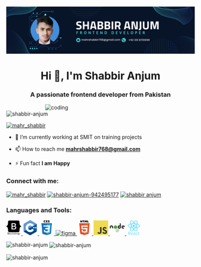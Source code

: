 ![logo](https://github.com/Shabbir-Anjum/Shabbir-Anjum/blob/main/Black%20Yellow%20Modern%20Programmer%20LinkedIn%20Banner%20(1).png)
<h1 align="center">Hi 👋, I'm Shabbir Anjum</h1>
<h3 align="center">A passionate frontend developer from Pakistan</h3>
<img align="right" alt="coding" width="400" src="https://images.fastcompany.net/image/upload/wp-cms/uploads/2023/08/p-3-90931184-hire-education.webp">
<p align="left"> <img src="https://komarev.com/ghpvc/?username=shabbir-anjum&label=Profile%20views&color=0e75b6&style=flat" alt="shabbir-anjum" /> </p>

<p align="left"> <a href="https://twitter.com/mahr_shabbir" target="blank"><img src="https://img.shields.io/twitter/follow/mahr_shabbir?logo=twitter&style=for-the-badge" alt="mahr_shabbir" /></a> </p>

- 🌱 I’m currently working at SMIT on training projects

- 📫 How to reach me **mahrshabbir768@gmail.com**

- ⚡ Fun fact **I am Happy**

<h3 align="left">Connect with me:</h3>
<p align="left">
<a href="https://twitter.com/mahr_shabbir" target="blank"><img align="center" src="https://raw.githubusercontent.com/rahuldkjain/github-profile-readme-generator/master/src/images/icons/Social/twitter.svg" alt="mahr_shabbir" height="30" width="40" /></a>
<a href="https://linkedin.com/in/shabbir-anjum-942495177" target="blank"><img align="center" src="https://raw.githubusercontent.com/rahuldkjain/github-profile-readme-generator/master/src/images/icons/Social/linked-in-alt.svg" alt="shabbir-anjum-942495177" height="30" width="40" /></a>
<a href="https://fb.com/shabbir anjum" target="blank"><img align="center" src="https://raw.githubusercontent.com/rahuldkjain/github-profile-readme-generator/master/src/images/icons/Social/facebook.svg" alt="shabbir anjum" height="30" width="40" /></a>
</p>

<h3 align="left">Languages and Tools:</h3>
<p align="left"> <a href="https://getbootstrap.com" target="_blank" rel="noreferrer"> <img src="https://raw.githubusercontent.com/devicons/devicon/master/icons/bootstrap/bootstrap-plain-wordmark.svg" alt="bootstrap" width="40" height="40"/> </a> <a href="https://www.w3schools.com/cpp/" target="_blank" rel="noreferrer"> <img src="https://raw.githubusercontent.com/devicons/devicon/master/icons/cplusplus/cplusplus-original.svg" alt="cplusplus" width="40" height="40"/> </a> <a href="https://www.w3schools.com/css/" target="_blank" rel="noreferrer"> <img src="https://raw.githubusercontent.com/devicons/devicon/master/icons/css3/css3-original-wordmark.svg" alt="css3" width="40" height="40"/> </a> <a href="https://www.figma.com/" target="_blank" rel="noreferrer"> <img src="https://www.vectorlogo.zone/logos/figma/figma-icon.svg" alt="figma" width="40" height="40"/> </a> <a href="https://www.w3.org/html/" target="_blank" rel="noreferrer"> <img src="https://raw.githubusercontent.com/devicons/devicon/master/icons/html5/html5-original-wordmark.svg" alt="html5" width="40" height="40"/> </a> <a href="https://developer.mozilla.org/en-US/docs/Web/JavaScript" target="_blank" rel="noreferrer"> <img src="https://raw.githubusercontent.com/devicons/devicon/master/icons/javascript/javascript-original.svg" alt="javascript" width="40" height="40"/> </a> <a href="https://nodejs.org" target="_blank" rel="noreferrer"> <img src="https://raw.githubusercontent.com/devicons/devicon/master/icons/nodejs/nodejs-original-wordmark.svg" alt="nodejs" width="40" height="40"/> </a> <a href="https://reactjs.org/" target="_blank" rel="noreferrer"> <img src="https://raw.githubusercontent.com/devicons/devicon/master/icons/react/react-original-wordmark.svg" alt="react" width="40" height="40"/> </a> </p>

<p><img align="left" src="https://github-readme-stats.vercel.app/api/top-langs?username=shabbir-anjum&show_icons=true&locale=en&layout=compact" alt="shabbir-anjum" /></p>

<p>&nbsp;<img align="center" src="https://github-readme-stats.vercel.app/api?username=shabbir-anjum&show_icons=true&locale=en" alt="shabbir-anjum" /></p>

<p><img align="center" src="https://github-readme-streak-stats.herokuapp.com/?user=shabbir-anjum&" alt="shabbir-anjum" /></p>
